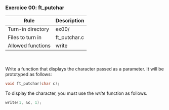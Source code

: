 ### Exercice 00: ft_putchar
Rule | Description
--- | ---
Turn-in directory | ex00/
Files to turn in | ft_putchar.c
Allowed functions | write
<br><br>
Write a function that displays the character passed as a parameter.
It will be prototyped as follows:
```c
void ft_putchar(char c);
```
To display the character, you must use the _write_ function as follows.
```c
write(1, &c, 1);
```
